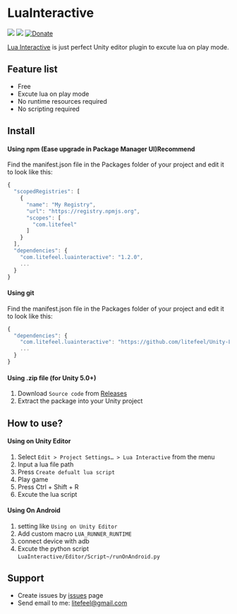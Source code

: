 # LuaInteractive


[![](https://img.shields.io/github/release/litefeel/Unity-LuaInteractive.svg?label=latest%20version)](https://github.com/litefeel/Unity-LuaInteractive/releases)
[![](https://img.shields.io/github/license/litefeel/Unity-LuaInteractive.svg)](https://github.com/litefeel/Unity-LuaInteractive/blob/master/LICENSE.md)
[![Donate](https://img.shields.io/badge/Donate-PayPal-green.svg)](https://paypal.me/litefeel)

[Lua Interactive][LuaInteractive] is just perfect Unity editor plugin to excute lua on play mode.

## Feature list

- Free
- Excute lua on play mode
- No runtime resources required
- No scripting required



## Install

#### Using npm (Ease upgrade in Package Manager UI)**Recommend**

Find the manifest.json file in the Packages folder of your project and edit it to look like this:
``` js
{
  "scopedRegistries": [
    {
      "name": "My Registry",
      "url": "https://registry.npmjs.org",
      "scopes": [
        "com.litefeel"
      ]
    }
  ],
  "dependencies": {
    "com.litefeel.luainteractive": "1.2.0",
    ...
  }
}
```

#### Using git

Find the manifest.json file in the Packages folder of your project and edit it to look like this:
``` js
{
  "dependencies": {
    "com.litefeel.luainteractive": "https://github.com/litefeel/Unity-LuaInteractive.git#1.2.0",
    ...
  }
}
```

#### Using .zip file (for Unity 5.0+)

1. Download `Source code` from [Releases](https://github.com/litefeel/Unity-LuaInteractive/releases)
2. Extract the package into your Unity project


## How to use?

#### Using on Unity Editor

1. Select `Edit > Project Settings… > Lua Interactive` from the menu
2. Input a lua file path
3. Press `Create defualt lua script`
4. Play game
5. Press Ctrl + Shift + R
6. Excute the lua script

#### Using On Android

1. setting like `Using on Unity Editor`
2. Add custom macro `LUA_RUNNER_RUNTIME`
3. connect device with adb
4. Excute the python script `LuaInteractive/Editor/Script~/runOnAndroid.py`

## Support

- Create issues by [issues][issues] page
- Send email to me: <litefeel@gmail.com>


[LuaInteractive]: https://github.com/litefeel/Unity-LuaInteractive (LuaInteractive)
[issues]: https://github.com/litefeel/Unity-LuaInteractive/issues (LuaInteractive issues)
